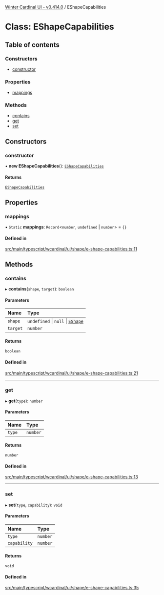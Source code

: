 [Winter Cardinal UI - v0.414.0](../index.md) / EShapeCapabilities

# Class: EShapeCapabilities

## Table of contents

### Constructors

- [constructor](EShapeCapabilities.md#constructor)

### Properties

- [mappings](EShapeCapabilities.md#mappings)

### Methods

- [contains](EShapeCapabilities.md#contains)
- [get](EShapeCapabilities.md#get)
- [set](EShapeCapabilities.md#set)

## Constructors

### constructor

• **new EShapeCapabilities**(): [`EShapeCapabilities`](EShapeCapabilities.md)

#### Returns

[`EShapeCapabilities`](EShapeCapabilities.md)

## Properties

### mappings

▪ `Static` **mappings**: `Record`\<`number`, `undefined` \| `number`\> = `{}`

#### Defined in

[src/main/typescript/wcardinal/ui/shape/e-shape-capabilities.ts:11](https://github.com/winter-cardinal/winter-cardinal-ui/blob/v0.414.0/src/main/typescript/wcardinal/ui/shape/e-shape-capabilities.ts#L11)

## Methods

### contains

▸ **contains**(`shape`, `target`): `boolean`

#### Parameters

| Name | Type |
| :------ | :------ |
| `shape` | `undefined` \| ``null`` \| [`EShape`](../interfaces/EShape.md) |
| `target` | `number` |

#### Returns

`boolean`

#### Defined in

[src/main/typescript/wcardinal/ui/shape/e-shape-capabilities.ts:21](https://github.com/winter-cardinal/winter-cardinal-ui/blob/v0.414.0/src/main/typescript/wcardinal/ui/shape/e-shape-capabilities.ts#L21)

___

### get

▸ **get**(`type`): `number`

#### Parameters

| Name | Type |
| :------ | :------ |
| `type` | `number` |

#### Returns

`number`

#### Defined in

[src/main/typescript/wcardinal/ui/shape/e-shape-capabilities.ts:13](https://github.com/winter-cardinal/winter-cardinal-ui/blob/v0.414.0/src/main/typescript/wcardinal/ui/shape/e-shape-capabilities.ts#L13)

___

### set

▸ **set**(`type`, `capability`): `void`

#### Parameters

| Name | Type |
| :------ | :------ |
| `type` | `number` |
| `capability` | `number` |

#### Returns

`void`

#### Defined in

[src/main/typescript/wcardinal/ui/shape/e-shape-capabilities.ts:35](https://github.com/winter-cardinal/winter-cardinal-ui/blob/v0.414.0/src/main/typescript/wcardinal/ui/shape/e-shape-capabilities.ts#L35)
